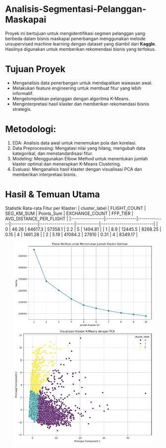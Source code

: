 # Analisis-Segmentasi-Pelanggan-Maskapai
Proyek ini bertujuan untuk mengidentifikasi segmen pelanggan yang berbeda dalam bisnis maskapai penerbangan menggunakan metode unsupervised machine learning dengan dataset yang diambil dari **Kaggle**. Hasilnya digunakan untuk memberikan rekomendasi bisnis yang terfokus.

# Tujuan Proyek
- Menganalisis data penerbangan untuk mendapatkan wawasan awal.
- Melakukan feature engineering untuk membuat fitur yang lebih informatif.
- Mengelompokkan pelanggan dengan algoritma K-Means.
- Menginterpretasi hasil klaster dan memberikan rekomendasi bisnis strategis.

# Metodologi:
1. EDA: Analisis data awal untuk menemukan pola dan korelasi.
2. Data Preprocessing: Mengatasi nilai yang hilang, mengubah data kategorikal, dan menstandardisasi fitur.
3. Modeling: Menggunakan Elbow Method untuk menentukan jumlah klaster optimal dan menerapkan K-Means Clustering.
4. Evaluasi: Menganalisis hasil klaster dengan visualisasi PCA dan memberikan interpretasi bisnis.

# Hasil & Temuan Utama
Statistik Rata-rata Fitur per Klaster:
| cluster_label   | FLIGHT_COUNT   | SEG_KM_SUM   | Points_Sum   | EXCHANGE_COUNT   | FFP_TIER   | AVG_DISTANCE_PER_FLIGHT   |
|:----------------|:---------------|:-------------|:-------------|:-----------------|:-----------|:--------------------------|
| 0               | 46.26          | 64617.3      | 57358.1      | 2.2              | 5          | 1494.81                   |
| 1               | 8.9            | 12445.5      | 8268.25      | 0.15             | 4          | 1461.28                   |
| 2               | 5.19           | 41084.2      | 27810        | 0.31             | 4          | 8349.17                   |

<p align="center">
  <img src="elbow.png" alt="Grafik Elbow Method" width="450" />
  <img src="pca.png" alt="Visualisasi Klaster K-Means dengan PCA" width="450" />
</p>
